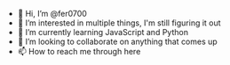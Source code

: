 - 👋 Hi, I’m @fer0700
- 👀 I’m interested in multiple things, I'm still figuring it out
- 🌱 I’m currently learning JavaScript and Python
- 💞️ I’m looking to collaborate on anything that comes up
- 📫 How to reach me through here

<!---
fer0700/fer0700 is a ✨ special ✨ repository because its `README.md` (this file) appears on your GitHub profile.
You can click the Preview link to take a look at your changes.
--->
